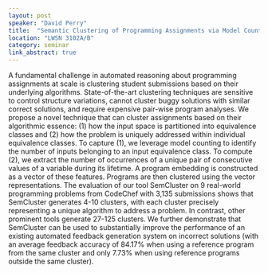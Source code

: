```yaml
---
layout: post
speaker: "David Perry"
title:  "Semantic Clustering of Programming Assignments via Model Counting and Value Variations"
location: "LWSN 3102A/B"
category: seminar
link_abstract: true
---
```


A fundamental challenge in automated reasoning about programming assignments at scale is clustering
student submissions based on their underlying algorithms. State-of-the-art clustering techniques are sensitive
to control structure variations, cannot cluster buggy solutions with similar correct solutions, and require
expensive pair-wise program analyses. We propose a novel technique that can cluster assignments based
on their algorithmic essence: (1) how the input space is partitioned into equivalence classes and (2) how
the problem is uniquely addressed within individual equivalence classes. To capture (1), we leverage model
counting to identify the number of inputs belonging to an input equivalence class. To compute (2), we
extract the number of occurrences of a unique pair of consecutive values of a variable during its lifetime.
A program embedding is constructed as a vector of these features. Programs are then clustered using the
vector representations. The evaluation of our tool SemCluster on 9 real-world programming problems from
CodeChef with 3,135 submissions shows that SemCluster generates 4-10 clusters, with each cluster precisely
representing a unique algorithm to address a problem. In contrast, other prominent tools generate 27-125
clusters. We further demonstrate that SemCluster can be used to substantially improve the performance of an
existing automated feedback generation system on incorrect solutions (with an average feedback accuracy of
84.17% when using a reference program from the same cluster and only 7.73% when using reference programs
outside the same cluster).
